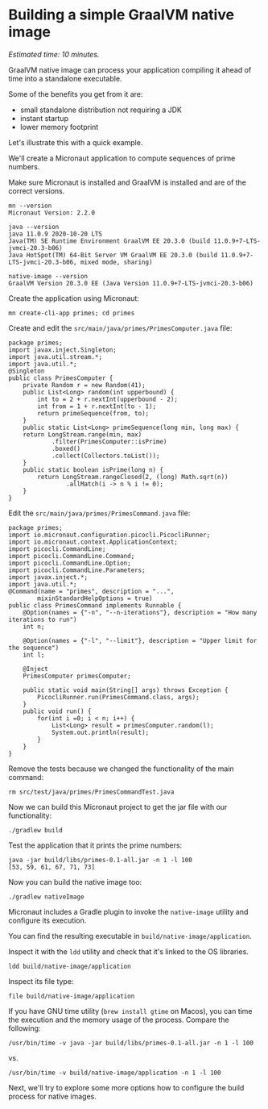 # Building a simple GraalVM native image

*Estimated time: 10 minutes.*

GraalVM native image can process your application compiling it ahead of time into a standalone executable.

Some of the benefits you get from it are:
* small standalone distribution not requiring a JDK
* instant startup
* lower memory footprint

Let's illustrate this with a quick example.

We'll create a Micronaut application to compute sequences of prime numbers.

Make sure Micronaut is installed and GraalVM is installed and are of the correct versions.  

```
mn --version
Micronaut Version: 2.2.0
```

```
java --version
java 11.0.9 2020-10-20 LTS
Java(TM) SE Runtime Environment GraalVM EE 20.3.0 (build 11.0.9+7-LTS-jvmci-20.3-b06)
Java HotSpot(TM) 64-Bit Server VM GraalVM EE 20.3.0 (build 11.0.9+7-LTS-jvmci-20.3-b06, mixed mode, sharing)
```

```
native-image --version
GraalVM Version 20.3.0 EE (Java Version 11.0.9+7-LTS-jvmci-20.3-b06)
```

Create the application using Micronaut:
```
mn create-cli-app primes; cd primes
```

Create and edit the `src/main/java/primes/PrimesComputer.java` file:

```
package primes;
import javax.inject.Singleton;
import java.util.stream.*;
import java.util.*;
@Singleton
public class PrimesComputer {
    private Random r = new Random(41);
    public List<Long> random(int upperbound) {
        int to = 2 + r.nextInt(upperbound - 2);
        int from = 1 + r.nextInt(to - 1);
        return primeSequence(from, to);
    }
    public static List<Long> primeSequence(long min, long max) {
    return LongStream.range(min, max)
            .filter(PrimesComputer::isPrime)
            .boxed()
            .collect(Collectors.toList());
    }
    public static boolean isPrime(long n) {
        return LongStream.rangeClosed(2, (long) Math.sqrt(n))
                .allMatch(i -> n % i != 0);
    }
}
```

Edit the `src/main/java/primes/PrimesCommand.java` file:

```
package primes;
import io.micronaut.configuration.picocli.PicocliRunner;
import io.micronaut.context.ApplicationContext;
import picocli.CommandLine;
import picocli.CommandLine.Command;
import picocli.CommandLine.Option;
import picocli.CommandLine.Parameters;
import javax.inject.*;
import java.util.*;
@Command(name = "primes", description = "...",
        mixinStandardHelpOptions = true)
public class PrimesCommand implements Runnable {
    @Option(names = {"-n", "--n-iterations"}, description = "How many iterations to run")
    int n;

    @Option(names = {"-l", "--limit"}, description = "Upper limit for the sequence")
    int l;

    @Inject
    PrimesComputer primesComputer;

    public static void main(String[] args) throws Exception {
        PicocliRunner.run(PrimesCommand.class, args);
    }
    public void run() {
        for(int i =0; i < n; i++) {
            List<Long> result = primesComputer.random(l);
            System.out.println(result);
        }
    }
}
```

Remove the tests because we changed the functionality of the main command:
```
rm src/test/java/primes/PrimesCommandTest.java
```

Now we can build this Micronaut project to get the jar file with our functionality:
```
./gradlew build
```

Test the application that it prints the prime numbers:

```
java -jar build/libs/primes-0.1-all.jar -n 1 -l 100
[53, 59, 61, 67, 71, 73]
```

Now you can build the native image too:

```
./gradlew nativeImage
```

Micronaut includes a Gradle plugin to invoke the `native-image` utility and configure its execution.

You can find the resulting executable in `build/native-image/application`.

Inspect it with the `ldd` utility and check that it's linked to the OS libraries.

```
ldd build/native-image/application
```

Inspect its file type:

```
file build/native-image/application
```


If you have GNU time utility (`brew install gtime` on Macos), you can time the execution and the memory usage of the process. Compare the following:

```
/usr/bin/time -v java -jar build/libs/primes-0.1-all.jar -n 1 -l 100
```
vs.

```
/usr/bin/time -v build/native-image/application -n 1 -l 100
```

Next, we'll try to explore some more options how to configure the build process for native images.
